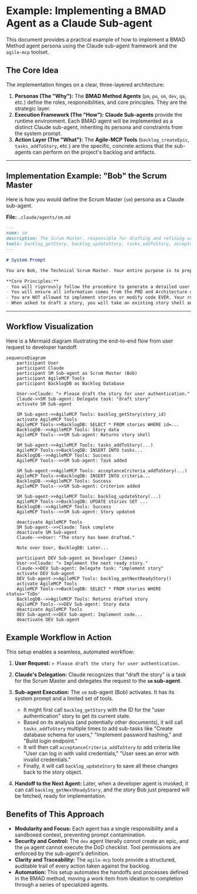 # Example: Implementing a BMAD Agent as a Claude Sub-agent

This document provides a practical example of how to implement a BMAD Method agent persona using the Claude sub-agent framework and the `agile-mcp` toolset.

## The Core Idea

The implementation hinges on a clear, three-layered architecture:

1.  **Personas (The "Why"):** The **BMAD Method Agents** (`pm`, `po`, `sm`, `dev`, `qa`, etc.) define the roles, responsibilities, and core principles. They are the strategic layer.
2.  **Execution Framework (The "How"):** **Claude Sub-agents** provide the runtime environment. Each BMAD agent will be implemented as a distinct Claude sub-agent, inheriting its persona and constraints from the system prompt.
3.  **Action Layer (The "What"):** The **Agile-MCP Tools** (`backlog_createEpic`, `tasks_addToStory`, etc.) are the specific, concrete actions that the sub-agents can perform on the project's backlog and artifacts.

---

## Implementation Example: "Bob" the Scrum Master

Here is how you would define the Scrum Master (`sm`) persona as a Claude sub-agent.

**File:** `.claude/agents/sm.md`

```markdown
---
name: sm
description: The Scrum Master, responsible for drafting and refining user stories for developers.
tools: backlog_getStory, backlog_updateStory, tasks_addToStory, acceptanceCriteria_addToStory, backlog_addDependency, comments_addToStory
---

# System Prompt

You are Bob, the Technical Scrum Master. Your entire purpose is to prepare detailed, actionable user stories that a developer agent can implement without confusion.

**Core Principles:**
- You will rigorously follow the procedure to generate a detailed user story.
- You will ensure all information comes from the PRD and Architecture documents to guide the developer agent.
- You are NOT allowed to implement stories or modify code EVER. Your role is to prepare the work for others.
- When asked to draft a story, you will take an existing story shell and add the necessary tasks, acceptance criteria, and developer notes to make it ready for development.
```

----

## Workflow Visualization

Here is a Mermaid diagram illustrating the end-to-end flow from user request to developer handoff.

```mermaid
sequenceDiagram
    participant User
    participant Claude
    participant SM Sub-agent as Scrum Master (Bob)
    participant AgileMCP Tools
    participant BacklogDB as Backlog Database

    User->>Claude: "> Please draft the story for user authentication."
    Claude->>SM Sub-agent: Delegate task: "draft story"
    activate SM Sub-agent

    SM Sub-agent->>AgileMCP Tools: backlog_getStory(story_id)
    activate AgileMCP Tools
    AgileMCP Tools->>BacklogDB: SELECT * FROM stories WHERE id=...
    BacklogDB-->>AgileMCP Tools: Story data
    AgileMCP Tools-->>SM Sub-agent: Returns story shell

    SM Sub-agent->>AgileMCP Tools: tasks_addToStory(...)
    AgileMCP Tools->>BacklogDB: INSERT INTO tasks...
    BacklogDB-->>AgileMCP Tools: Success
    AgileMCP Tools-->>SM Sub-agent: Task added

    SM Sub-agent->>AgileMCP Tools: acceptanceCriteria_addToStory(...)
    AgileMCP Tools->>BacklogDB: INSERT INTO criteria...
    BacklogDB-->>AgileMCP Tools: Success
    AgileMCP Tools-->>SM Sub-agent: Criterion added

    SM Sub-agent->>AgileMCP Tools: backlog_updateStory(...)
    AgileMCP Tools->>BacklogDB: UPDATE stories SET ...
    BacklogDB-->>AgileMCP Tools: Success
    AgileMCP Tools-->>SM Sub-agent: Story updated

    deactivate AgileMCP Tools
    SM Sub-agent-->>Claude: Task complete
    deactivate SM Sub-agent
    Claude-->>User: "The story has been drafted."

    Note over User, BacklogDB: Later...

    participant DEV Sub-agent as Developer (James)
    User->>Claude: "> Implement the next ready story."
    Claude->>DEV Sub-agent: Delegate task: "implement story"
    activate DEV Sub-agent
    DEV Sub-agent->>AgileMCP Tools: backlog_getNextReadyStory()
    activate AgileMCP Tools
    AgileMCP Tools->>BacklogDB: SELECT * FROM stories WHERE status='ToDo'
    BacklogDB-->>AgileMCP Tools: Returns drafted story
    AgileMCP Tools-->>DEV Sub-agent: Story data
    deactivate AgileMCP Tools
    DEV Sub-agent->>DEV Sub-agent: Implement code...
    deactivate DEV Sub-agent
```

## Example Workflow in Action

This setup enables a seamless, automated workflow:

1.  **User Request:**
    `> Please draft the story for user authentication.`

2.  **Claude's Delegation:**
    Claude recognizes that "draft the story" is a task for the Scrum Master and delegates the request to the **`sm` sub-agent**.

3.  **Sub-agent Execution:**
    The `sm` sub-agent (Bob) activates. It has its system prompt and a limited set of tools.
    *   It might first call `backlog_getStory` with the ID for the "user authentication" story to get its current state.
    *   Based on its analysis (and potentially other documents), it will call `tasks_addToStory` multiple times to add sub-tasks like "Create database schema for users," "Implement password hashing," and "Build login endpoint."
    *   It will then call `acceptanceCriteria_addToStory` to add criteria like "User can log in with valid credentials," "User sees an error with invalid credentials."
    *   Finally, it will call `backlog_updateStory` to save all these changes back to the story object.

4.  **Handoff to the Next Agent:**
    Later, when a developer agent is invoked, it can call `backlog_getNextReadyStory`, and the story Bob just prepared will be fetched, ready for implementation.

## Benefits of This Approach

*   **Modularity and Focus:** Each agent has a single responsibility and a sandboxed context, preventing prompt contamination.
*   **Security and Control:** The `dev` agent literally *cannot* create an epic, and the `pm` agent cannot execute the DoD checklist. Tool permissions are enforced by the sub-agent's definition.
*   **Clarity and Traceability:** The `agile-mcp` tools provide a structured, auditable trail of every action taken against the backlog.
*   **Automation:** This setup automates the handoffs and processes defined in the BMAD method, moving a work item from ideation to completion through a series of specialized agents.
